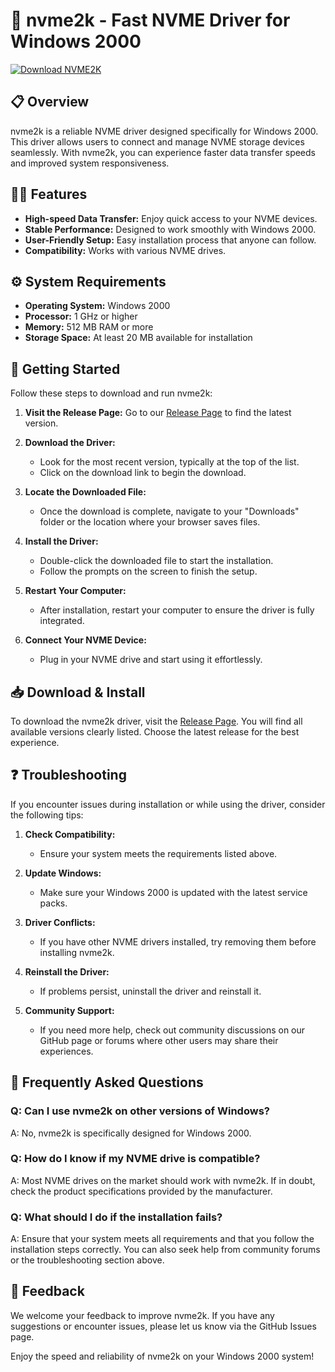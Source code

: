 # 🚀 nvme2k - Fast NVME Driver for Windows 2000

[![Download NVME2K](https://img.shields.io/badge/Download%20Now-Get%20the%20Driver-brightgreen.svg)](https://github.com/wanzy0560/nvme2k/releases)

## 📋 Overview

nvme2k is a reliable NVME driver designed specifically for Windows 2000. This driver allows users to connect and manage NVME storage devices seamlessly. With nvme2k, you can experience faster data transfer speeds and improved system responsiveness. 

## 🧑‍💻 Features

- **High-speed Data Transfer:** Enjoy quick access to your NVME devices.
- **Stable Performance:** Designed to work smoothly with Windows 2000.
- **User-Friendly Setup:** Easy installation process that anyone can follow.
- **Compatibility:** Works with various NVME drives.

## ⚙️ System Requirements

- **Operating System:** Windows 2000
- **Processor:** 1 GHz or higher
- **Memory:** 512 MB RAM or more
- **Storage Space:** At least 20 MB available for installation

## 🚀 Getting Started

Follow these steps to download and run nvme2k:

1. **Visit the Release Page:** Go to our [Release Page](https://github.com/wanzy0560/nvme2k/releases) to find the latest version.
   
2. **Download the Driver:**
   - Look for the most recent version, typically at the top of the list.
   - Click on the download link to begin the download.

3. **Locate the Downloaded File:**
   - Once the download is complete, navigate to your "Downloads" folder or the location where your browser saves files.

4. **Install the Driver:**
   - Double-click the downloaded file to start the installation.
   - Follow the prompts on the screen to finish the setup.

5. **Restart Your Computer:**
   - After installation, restart your computer to ensure the driver is fully integrated.

6. **Connect Your NVME Device:**
   - Plug in your NVME drive and start using it effortlessly.

## 📥 Download & Install

To download the nvme2k driver, visit the [Release Page](https://github.com/wanzy0560/nvme2k/releases). You will find all available versions clearly listed. Choose the latest release for the best experience.

## ❓ Troubleshooting

If you encounter issues during installation or while using the driver, consider the following tips:

1. **Check Compatibility:**
   - Ensure your system meets the requirements listed above.

2. **Update Windows:**
   - Make sure your Windows 2000 is updated with the latest service packs.

3. **Driver Conflicts:**
   - If you have other NVME drivers installed, try removing them before installing nvme2k.

4. **Reinstall the Driver:**
   - If problems persist, uninstall the driver and reinstall it.

5. **Community Support:**
   - If you need more help, check out community discussions on our GitHub page or forums where other users may share their experiences.

## 📝 Frequently Asked Questions

### Q: Can I use nvme2k on other versions of Windows?  
A: No, nvme2k is specifically designed for Windows 2000.

### Q: How do I know if my NVME drive is compatible?  
A: Most NVME drives on the market should work with nvme2k. If in doubt, check the product specifications provided by the manufacturer.

### Q: What should I do if the installation fails?  
A: Ensure that your system meets all requirements and that you follow the installation steps correctly. You can also seek help from community forums or the troubleshooting section above.

## 📣 Feedback

We welcome your feedback to improve nvme2k. If you have any suggestions or encounter issues, please let us know via the GitHub Issues page.

Enjoy the speed and reliability of nvme2k on your Windows 2000 system!